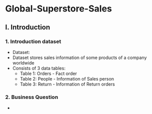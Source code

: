 # Global-Superstore-Sales
## I. Introduction
### 1. Introduction dataset
- Dataset:
- Dataset stores sales information of some products of a company worldwide
- Consists of 3 data tables:
  - Table 1: Orders - Fact order
  - Table 2: People - Information of Sales person
  - Table 3: Return - Information of Return orders
### 2. Business Question
- 
